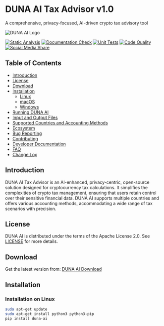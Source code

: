 # DUNA AI Tax Advisor v1.0
A comprehensive, privacy-focused, AI-driven crypto tax advisory tool

![DUNA AI Logo](https://path-to-duna-ai-logo)

[![Static Analysis](https://github.com/your-repo/duna-ai/actions/workflows/static_analysis.yml/badge.svg)](https://github.com/your-repo/duna-ai/actions/workflows/static_analysis.yml)
[![Documentation Check](https://github.com/your-repo/duna-ai/actions/workflows/documentation_check.yml/badge.svg)](https://github.com/your-repo/duna-ai/actions/workflows/documentation_check.yml)
[![Unit Tests](https://github.com/your-repo/duna-ai/actions/workflows/unit_tests.yml/badge.svg)](https://github.com/your-repo/duna-ai/actions/workflows/unit_tests.yml)
[![Code Quality](https://github.com/your-repo/duna-ai/actions/workflows/code_quality.yml/badge.svg)](https://github.com/your-repo/duna-ai/actions/workflows/code_quality.yml)
[![Social Media Share](https://img.shields.io/twitter/url/http/shields.io.svg?style=social)](https://twitter.com/intent/tweet?text=Discover%20DUNA%20AI,%20the%20innovative%20crypto%20tax%20advisor%20&url=https://github.com/your-repo/duna-ai)

## Table of Contents
- [Introduction](#introduction)
- [License](#license)
- [Download](#download)
- [Installation](#installation)
  - [Linux](#installation-on-linux)
  - [macOS](#installation-on-macos)
  - [Windows](#installation-on-windows)
- [Running DUNA AI](#running-duna-ai)
- [Input and Output Files](#input-and-output-files)
- [Supported Countries and Accounting Methods](#supported-countries-and-accounting-methods)
- [Ecosystem](#ecosystem)
- [Bug Reporting](#reporting-bugs)
- [Contributing](#contributing)
- [Developer Documentation](#developer-documentation)
- [FAQ](#faq)
- [Change Log](#change-log)

## Introduction
DUNA AI Tax Advisor is an AI-enhanced, privacy-centric, open-source solution designed for cryptocurrency tax calculations. It simplifies the complexities of crypto tax management, ensuring that users retain control over their sensitive financial data. DUNA AI supports multiple countries and offers various accounting methods, accommodating a wide range of tax scenarios with precision.

## License
DUNA AI is distributed under the terms of the Apache License 2.0. See [LICENSE](http://www.apache.org/licenses/LICENSE-2.0) for more details.

## Download
Get the latest version from: [DUNA AI Download](https://pypi.org/project/duna-ai/)

## Installation
### Installation on Linux
```sh
sudo apt-get update
sudo apt-get install python3 python3-pip
pip install duna-ai
